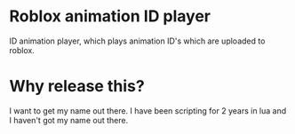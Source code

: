 # Roblox animation ID player
ID animation player, which plays animation ID's which are uploaded to roblox.

# Why release this?
I want to get my name out there. I have been scripting for 2 years in lua and I haven't got my name out there.
